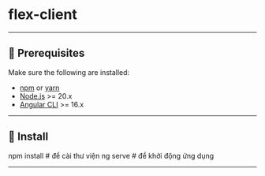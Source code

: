 # flex-client

---

## 🚀 Prerequisites

Make sure the following are installed:

- [npm](https://www.npmjs.com/) or [yarn](https://yarnpkg.com/)
- [Node.js](https://nodejs.org/) >= 20.x
- [Angular CLI](https://angular.io/cli) >= 16.x

---

## 🚀 Install

npm install        # để cài thư viện
ng serve           # để khởi động ứng dụng

---